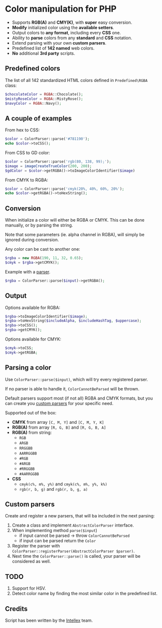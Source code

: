 # Color manipulation for PHP

* Supports __RGB(A)__ and __CMY(K)__, with __super__ easy conversion.
* __Modify__ initialized color using the __available setters__.
* Output colors to __any format__, including every __CSS__ one.
* Ability to __parse__ colors from any __standard__ and __CSS__ notation.
* Extend parsing with your own __custom parsers__.
* Predefined list of __142 named__ web colors.
* __No__ additional __3rd party__ scripts.

Predefined colors
--------------------

The list of all 142 standardized HTML colors defined in `Predefined\RGBA` class:

```php
$chocolateColor = RGBA::Chocolate();
$mistyRoseColor = RGBA::MistyRose();
$navyColor = RGBA::Navy();
```

A couple of examples
--------------------

From hex to CSS:

```php
$color = ColorParser::parse('#781190');
echo $color->toCSS();
```

From CSS to GD color:

```php
$color = ColorParser::parse('rgb(80, 138, 99);');
$image = imageCreateTrueColor(200, 200);
$gdColor = $color->getRGBA()->toImageColorIdentifier($image)
```

From CMYK to RGBA:

```php
$color = ColorParser::parse('cmyk(20%, 40%, 60%, 20%');
echo $color->getRGBA()->toHexString();
```

Conversion
--------------------

When initialize a color will either be RGBA or CMYK. This can be done manually, or by parsing the string.

Note that some parameters (ie. alpha channel in RGBA), will simply be ignored during conversion.

Any color can be cast to another one:

```php
$rgba = new RGBA(190, 11, 32, 0.65);
$cmyk = $rgba->getCMYK(); 
```

Example with a [parser](#parsing-a-color).

```php
$rgba = ColorParser::parse($input)->getRGBA(); 
```

Output
--------------------

Options available for RGBA:

```php
$rgba->toImageColorIdentifier($image);
$rgba->toHexString($includeAlpha, $includeHashTag, $uppercase);
$rgba->toCSS();
$rgba->getCMYK();
```

Options available for CMYK:

```php
$cmyk->toCSS;
$cmyk->getRGBA;
```

Parsing a color
--------------------

Use `ColorParser::parse($input)`, which will try every registered parser.

If no parser is able to handle it, `ColorCannotBeParsed` will be thrown.

Default parsers support most (if not all) RGBA and CMYK formats, but you can create you [custom parsers](#custom-parsers) for your specific need.

Supported out of the box:

* __CMYK__ from array `[C, M, Y]` and `[C, M, Y, K]`
* __RGB(A)__ from array `[R, G, B]` and `[R, G, B, A]`
* __RGB(A)__ from string:
    * `RGB`
    * `ARGB`
    * `RRGGBB`
    * `AARRGGBB`
    * `#RGB`
    * `#ARGB`
    * `#RRGGBB`
    * `#AARRGGBB`
* __CSS__
    * `cmyk(c%, m%, y%)` and `cmyk(c%, m%, y%, k%)`
    * `rgb(r, b, g)` and `rgb(r, b, g, a)` 

Custom parsers
--------------------

Create and register a new parsers, that will ba included in the next parsing:

1. Create a class and implement `AbstractColorParser` interface.
2. When implementing method `parse($input`)
   * if input cannot be parsed -> throw `ColorCannotBeParsed` 
   * if input can be parsed return the `Color`
3. Register the parser with `ColorParser::registerParser(AbstractColorParser $parser)`.
4. Next time the `ColorParser::parse()` is called, your parser will be considered as well.

TODO
--------------------

1. Support for HSV.
2. Detect color name by finding the most similar color in the predefined list.

Credits
--------------------
Script has been written by the [Intellex](https://intellex.rs/en) team.
